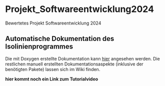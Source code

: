 # Projekt_Softwareentwicklung2024
Bewertetes Projekt Softwareentwicklung 2024
## Automatische Dokumentation des Isolinienprogrammes

Die mit Doxygen erstellte Dokumentation kann [hier](https://66a14395bdc91f1b74d26988--cerulean-faloodeh-c17df5.netlify.app/annotated.html) angesehen werden.
Die restlichen manuell erstellten Dokumentationsaspekte (inklusive der benötigten Pakete) lassen sich im Wiki finden.


**hier kommt noch ein Link zum Tutorialvideo**
